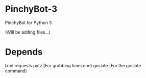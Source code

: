 # PinchyBot-3
PinchyBot for Python 3

(Will be adding files...)


# Depends
lxml
requests
pytz (For grabbing timezone)
goslate (For the goslate command)
